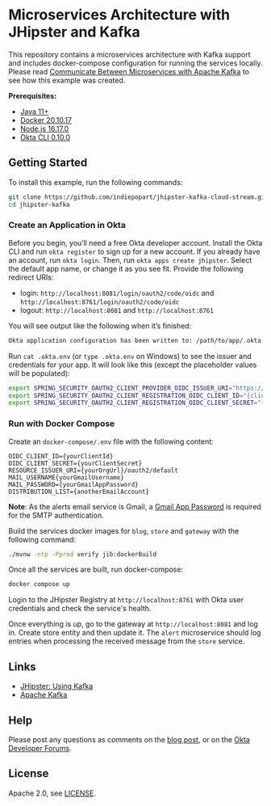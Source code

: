 # Microservices Architecture with JHipster and Kafka

This repository contains a microservices architecture with Kafka support and includes docker-compose configuration for running the services locally. Please read [Communicate Between Microservices with Apache Kafka](https://developer.okta.com/blog/2022/09/15/kafka-microservices) to see how this example was created. 

**Prerequisites:**

- [Java 11+](https://adoptopenjdk.net/)
- [Docker 20.10.17](https://docs.docker.com/install)
- [Node.js 16.17.0](https://nodejs.org/en/)
- [Okta CLI 0.10.0](https://cli.okta.com/)

## Getting Started

To install this example, run the following commands:
```bash
git clone https://github.com/indiepopart/jhipster-kafka-cloud-stream.git
cd jhipster-kafka
```

### Create an Application in Okta

Before you begin, you’ll need a free Okta developer account. Install the Okta CLI and run `okta register` to sign up for a new account. If you already have an account, run `okta login`. Then, run `okta apps create jhipster`. Select the default app name, or change it as you see fit. Provide the following redirect URIs:

- login: `http://localhost:8081/login/oauth2/code/oidc` and `http://localhost:8761/login/oauth2/code/oidc`
- logout: `http://localhost:8081` and `http://localhost:8761`

You will see output like the following when it’s finished:

```bash
Okta application configuration has been written to: /path/to/app/.okta.env
```

Run `cat .okta.env` (or `type .okta.env` on Windows) to see the issuer and credentials for your app. It will look like this (except the placeholder values will be populated):

```bash
export SPRING_SECURITY_OAUTH2_CLIENT_PROVIDER_OIDC_ISSUER_URI="https://{yourOktaDomain}/oauth2/default"
export SPRING_SECURITY_OAUTH2_CLIENT_REGISTRATION_OIDC_CLIENT_ID="{clientId}"
export SPRING_SECURITY_OAUTH2_CLIENT_REGISTRATION_OIDC_CLIENT_SECRET="{clientSecret}"
```

### Run with Docker Compose

Create an `docker-compose/.env` file with the following content:

```
OIDC_CLIENT_ID={yourClientId}
OIDC_CLIENT_SECRET={yourClientSecret}
RESOURCE_ISSUER_URI={yourOrgUrl}/oauth2/default
MAIL_USERNAME{yourGmailUsername}
MAIL_PASSWORD={yourGmailAppPassword}
DISTRIBUTION_LIST={anotherEmailAccount}
```

**Note**: As the alerts email service is Gmail, a [Gmail App Password](https://support.google.com/accounts/answer/185833) is required for the SMTP authentication.

Build the services docker images for `blog`, `store` and `gateway` with the following command:

```bash
./mvnw -ntp -Pprod verify jib:dockerBuild
```

Once all the services are built, run docker-compose:

```bash
docker compose up
```

Login to the JHipster Registry at `http://localhost:8761` with Okta user credentials and check the service's health.

Once everything is up, go to the gateway at `http://localhost:8081` and log in. Create store entity and then update it. The `alert` microservice should log entries when processing the received message from the `store` service.

## Links

- [JHipster: Using Kafka](https://www.jhipster.tech/using-kafka/)
- [Apache Kafka](https://kafka.apache.org/intro)

## Help

Please post any questions as comments on the [blog post](https://developer.okta.com/blog/2022/09/15/kafka-microservices), or on the [Okta Developer Forums](https://devforum.okta.com/).

## License

Apache 2.0, see [LICENSE](LICENSE).
